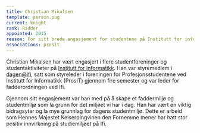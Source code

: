 ```yaml
---
title: Christian Mikalsen
template: person.pug
current: knight
rank: Ridder
appointed: 2015
reason: For sitt brede engasjement for studentene på Institutt for informatikk tildeles Christian Mikalsen graden Ridder av Hennes Majestet Keiserpingvinen den Fornemmes orden.
associations: prosit
---
```


Christian Mikalsen har vært engasjert i flere studentforeninger og studentaktiviteter på [Institutt for informatikk](http://ifi.uio.no/). Han var styremedlem i [dagen@ifi](http://www.dagenatifi.no/), satt som styreleder i foreningen for Profesjonsstudentene ved Institutt for Informatikk (ProsIT) gjennom fire semester og var leder for fadderordningen ved Ifi.

Gjennom sitt engasjement var han med på å skape et faddermiljø og studentmiljø som la grunn for det miljøet vi har i dag. Han har vært en viktig bidragsyter og la mye grunnlag for dagens studentmiljø. Dette er arbeid som Hennes Majestet Keiserpingvinen den Fornemme mener har hatt stor positiv innvirkning på studiemiljøet på Ifi.